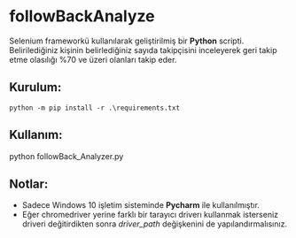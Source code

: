 # followBackAnalyze
Selenium frameworkü kullanılarak geliştirilmiş bir **Python** scripti. Belirilediğiniz kişinin belirlediğiniz sayıda takipçisini inceleyerek geri takip etme olasılığı %70 ve üzeri olanları takip eder.

## Kurulum:
`python -m pip install -r .\requirements.txt`

## Kullanım:
python followBack_Analyzer.py

## Notlar:
- Sadece Windows 10 işletim sisteminde **Pycharm** ile kullanılmıştır.
- Eğer chromedriver yerine farklı bir tarayıcı driverı kullanmak isterseniz driveri değitirdikten sonra _driver_path_ değişkenini de yapılandırmalısınız.

